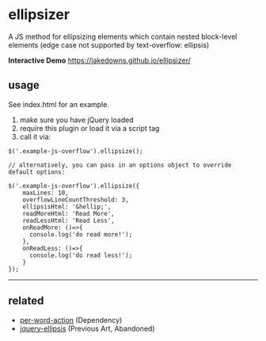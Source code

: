 # ellipsizer
A JS method for ellipsizing elements which contain nested block-level elements (edge case not supported by text-overflow: ellipsis)

**Interactive Demo** https://jakedowns.github.io/ellipsizer/

## usage
See index.html for an example.

1. make sure you have jQuery loaded
2. require this plugin or load it via a script tag
3. call it via:
```
$('.example-js-overflow').ellipsize();

// alternatively, you can pass in an options object to override default options:

$('.example-js-overflow').ellipsize({
    maxLines: 10,
    overflowLineCountThreshold: 3,
    ellipsisHtml: '&hellip;',
    readMoreHtml: 'Read More',
    readLessHtml: 'Read Less',
    onReadMore: ()=>{
      console.log('do read more!');
    },
    onReadLess: ()=>{
      console.log('do read less!');
    }
});
```
---

## related
- [per-word-action](https://www.npmjs.com/package/per-word-action) (Dependency)
- [jquery-ellipsis](https://github.com/STAR-ZERO/jquery-ellipsis) (Previous Art, Abandoned)

